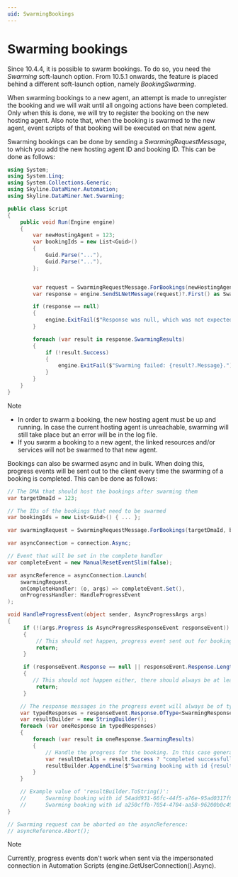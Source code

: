 ```yaml
---
uid: SwarmingBookings
---
```


# Swarming bookings

Since 10.4.4, it is possible to swarm bookings. To do so, you need the *Swarming* soft-launch option. 
From 10.5.1 onwards, the feature is placed behind a different soft-launch option, namely *BookingSwarming*.

When swarming bookings to a new agent, an attempt is made to unregister the booking and we will wait until all ongoing actions have been completed. Only when this is done, we will try to register the booking on the new hosting agent. Also note that, when the booking is swarmed to the new agent, event scripts of that booking will be executed on that new agent.

Swarming bookings can be done by sending a *SwarmingRequestMessage*, to which you add the new hosting agent ID and booking ID. 
This can be done as follows:

```csharp
using System;
using System.Linq;
using System.Collections.Generic;
using Skyline.DataMiner.Automation;
using Skyline.DataMiner.Net.Swarming;

public class Script
{
    public void Run(Engine engine)
    {
        var newHostingAgent = 123;
        var bookingIds = new List<Guid>()
        {
            Guid.Parse("..."),
            Guid.Parse("..."),
        };


        var request = SwarmingRequestMessage.ForBookings(newHostingAgent, bookingIds.ToArray());
        var response = engine.SendSLNetMessage(request)?.First() as SwarmingResponseMessage;

        if (response == null)
        {
            engine.ExitFail($"Response was null, which was not expected.");
        }

        foreach (var result in response.SwarmingResults)
        {
            if (!result.Success)
            {
                engine.ExitFail($"Swarming failed: {result?.Message}.");
            }
        }
    }
}
```

> [!NOTE]
>
> - In order to swarm a booking, the new hosting agent must be up and running. In case the current hosting agent is unreachable, swarming will still take place but an error will be in the log file. 
> -  If you swarm a booking to a new agent, the linked resources and/or services will not be swarmed to that new agent. 

Bookings can also be swarmed async and in bulk. When doing this, progress events will be sent out to the client every time the swarming of a booking is completed. This can be done as follows: 

```csharp
// The DMA that should host the bookings after swarming them
var targetDmaId = 123;

// The IDs of the bookings that need to be swarmed
var bookingIds = new List<Guid>() { ... };

var swarmingRequest = SwarmingRequestMessage.ForBookings(targetDmaId, bookingIds);

var asyncConnection = connection.Async;

// Event that will be set in the complete handler
var completeEvent = new ManualResetEventSlim(false);

var asyncReference = asyncConnection.Launch(
    swarmingRequest, 
    onCompleteHandler: (o, args) => completeEvent.Set(),
    onProgressHandler: HandleProgressEvent
);

void HandleProgressEvent(object sender, AsyncProgressArgs args)
{
     if (!(args.Progress is AsyncProgressResponseEvent responseEvent))
     {
         // This should not happen, progress event sent out for booking swarming will always be of type 'AsyncProgressResponseEvent'
         return;
     }

     if (responseEvent.Response == null || responseEvent.Response.Length == 0)
     {
        // This should not happen either, there should always be at least one response in the event.
         return;
     }

    // The response messages in the progress event will always be of type 'SwarmingResponseMessage'
    var typedResponses = responseEvent.Response.OfType<SwarmingResponseMessage>().ToList();
    var resultBuilder = new StringBuilder();
    foreach (var oneResponse in typedResponses)
    {
        foreach (var result in oneResponse.SwarmingResults)
        {
            // Handle the progress for the booking. In this case generate an information event
            var resultDetails = result.Success ? "completed successfully" : $"failed with error: {result.Messsage}";
            resultBuilder.AppendLine($"Swarming booking with id {result.DmaObjectRef} {resultDetails}");
        }
    }

    // Example value of 'resultBuilder.ToString()':
    //      Swarming booking with id 54add931-66fc-44f5-a76e-95ad0317f6af completed successfully
    //      Swarming booking with id a250cffb-7054-4704-aa58-96200b0c49b3 failed with error: Could not swarm booking with id 'a250cffb-7054-4704-aa58-96200b0c49b3': ResourceManager is not initialized
}

// Swarming request can be aborted on the asyncReference:
// asyncReference.Abort();
```

> [!NOTE]
>
> Currently, progress events don't work when sent via the impersonated connection in Automation Scripts (engine.GetUserConnection().Async).
